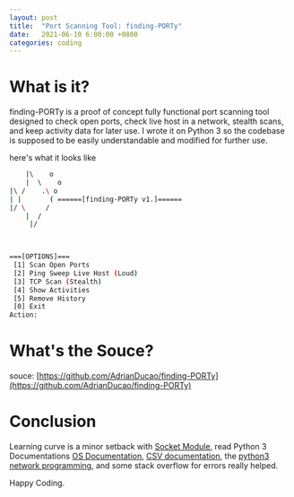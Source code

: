```yaml
---
layout: post
title:  "Port Scanning Tool: finding-PORTy"
date:   2021-06-10 6:00:00 +0800
categories: coding
---
```


# What is it?
finding-PORTy is a proof of concept fully functional port scanning tool designed to check open ports, check live host in a network, stealth scans, and keep activity data for later use. I wrote it on Python 3 so the codebase is supposed to be easily understandable and modified for further use. 

here's what it looks like
```bash
    |\    o
    |  \    o
|\ /    .\ o
| |       ( ======[finding-PORTy v1.]======
|/ \     /
    |  /
     |/
                    


===[OPTIONS]=== 
 [1] Scan Open Ports 
 [2] Ping Sweep Live Host (Loud) 
 [3] TCP Scan (Stealth) 
 [4] Show Activities 
 [5] Remove History
 [0] Exit
Action: 
```

# What's the Souce?
souce: [https://github.com/AdrianDucao/finding-PORTy](https://github.com/AdrianDucao/finding-PORTy)

# Conclusion
Learning curve is a minor setback with [Socket Module](https://docs.python.org/3/library/socket.html?highlight=socket#module-socket), read Python 3 Documentations [OS Documentation](https://docs.python.org/3/library/os.html?highlight=os#module-os), [CSV documentation](https://docs.python.org/3/library/csv.html?highlight=csv), the [python3 network programming](https://www.tutorialspoint.com/python3/python_networking.htm), and some stack overflow for errors really helped.


Happy Coding.